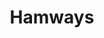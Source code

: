 ---
title: "Hamways"
testimonial: "We have been working with HeadChannel for many years now and we are very pleased with everything they have done. They have  taken the time to understand how we work and delivered a solution that helps drive our business."
testimonial_actor: "Tony Beamont"
testimonial_position: "Director"
logo: 
---